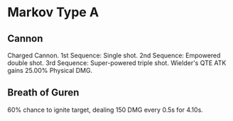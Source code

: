 # Markov Type A

## Cannon

Charged Cannon.
1st Sequence: Single shot.
2nd Sequence: Empowered double shot.
3rd Sequence: Super-powered triple shot.
Wielder's QTE ATK gains 25.00% Physical DMG.

## Breath of Guren

60% chance to ignite target, dealing 150 DMG every 0.5s for 4.10s.